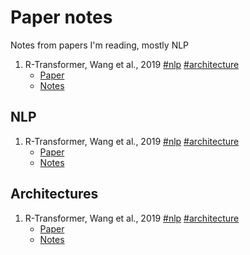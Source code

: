 # Paper notes

Notes from papers I'm reading, mostly NLP

1. R-Transformer, Wang et al., 2019 [\#nlp](#nlp) [\#architecture](#architecture)
    * [Paper](https://arxiv.org/abs/1907.05572)
    * [Notes](1907.05572.md)

## NLP

1. R-Transformer, Wang et al., 2019 [\#nlp](#nlp) [\#architecture](#architecture)
    * [Paper](https://arxiv.org/abs/1907.05572)
    * [Notes](1907.05572.md)

## Architectures

1. R-Transformer, Wang et al., 2019 [\#nlp](#nlp) [\#architecture](#architecture)
    * [Paper](https://arxiv.org/abs/1907.05572)
    * [Notes](1907.05572.md)
